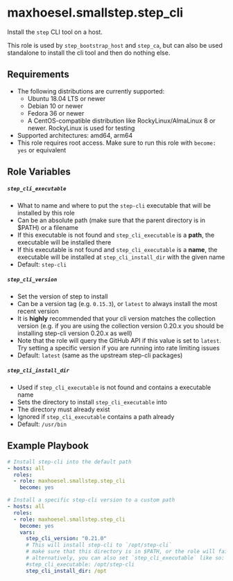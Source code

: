 # maxhoesel.smallstep.step_cli

Install the `step` CLI tool on a host.

This role is used by `step_bootstrap_host` and `step_ca`, but can also be used standalone to install the cli tool and then do nothing else.

## Requirements

- The following distributions are currently supported:
  - Ubuntu 18.04 LTS or newer
  - Debian 10 or newer
  - Fedora 36 or newer
  - A CentOS-compatible distribution like RockyLinux/AlmaLinux 8 or newer. RockyLinux is used for testing
- Supported architectures: amd64, arm64
- This role requires root access. Make sure to run this role with `become: yes` or equivalent

## Role Variables

##### `step_cli_executable`
- What to name and where to put the `step-cli` executable that will be installed by this role
- Can be an absolute path (make sure that the parent directory is in $PATH) or a filename
- If this executable is not found and `step_cli_executable` is a **path**, the executable will be installed there
- If this executable is not found and  `step_cli_executable` is a **name**, the executable will be installed at `step_cli_install_dir` with the given name
- Default: `step-cli`

##### `step_cli_version`
- Set the version of step to install
- Can be a version tag (e.g. `0.15.3`), or `latest` to always install the most recent version
- It is **highly** recommended that your cli version matches the collection version
  (e.g. if you are using the collection version 0.20.x you should be installing step-cli version 0.20.x as well)
- Note that the role will query the GitHub API if this value is set to `latest`. Try setting
  a specific version if you are running into rate limiting issues
- Default: `latest` (same as the upstream step-cli packages)

##### `step_cli_install_dir`
- Used if `step_cli_executable` is not found and contains a executable name
- Sets the directory to install `step_cli_executable` into
- The directory must already exist
- Ignored if `step_cli_executable` contains a path already
- Default: `/usr/bin`

## Example Playbook

```yaml
# Install step-cli into the default path
- hosts: all
  roles:
  - role: maxhoesel.smallstep.step_cli
    become: yes

# Install a specific step-cli version to a custom path
- hosts: all
  roles:
  - role: maxhoesel.smallstep.step_cli
    become: yes
    vars:
      step_cli_version: "0.21.0"
      # This will install step-cli to `/opt/step-cli`
      # make sure that this directory is in $PATH, or the role will fail to find `step-cli`
      # alternatively, you can also set `step_cli_executable` like so:
      #step_cli_executable: /opt/step-cli
      step_cli_install_dir: /opt
```
